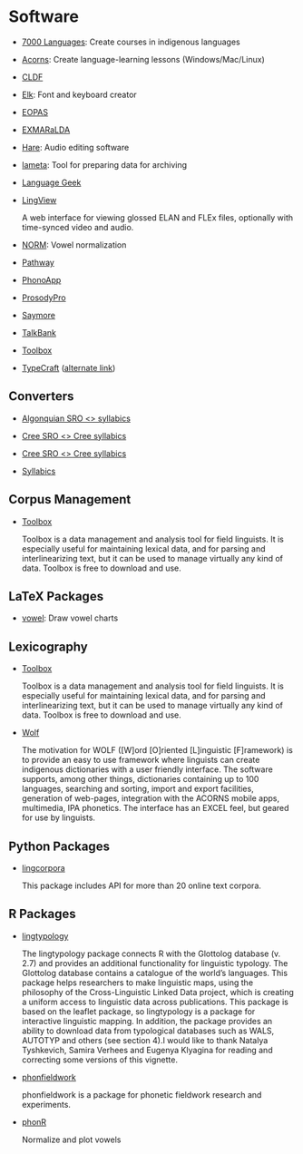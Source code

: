 # Software

* [7000 Languages](https://www.7000.org/): Create courses in indigenous languages

* [Acorns](http://cs.sou.edu/~harveyd/acorns/): Create language-learning lessons (Windows/Mac/Linux)

* [CLDF](https://cldf.clld.org/)

* [Elk](http://acornslinguistics.com/): Font and keyboard creator

* [EOPAS](https://github.com/eopas/eopas)

* [EXMARaLDA](https://exmaralda.org/en/about-exmaralda/)

* [Hare](http://acornslinguistics.com/): Audio editing software

* [lameta](https://blogs.soas.ac.uk/elar/2020/04/30/introducing-lameta/): Tool for preparing data for archiving

* [Language Geek](http://www.languagegeek.com/)

* [LingView](https://github.com/BrownCLPS/LingView)

  A web interface for viewing glossed ELAN and FLEx files, optionally with time-synced video and audio.

* [NORM](http://lingtools.uoregon.edu/norm/norm1.php): Vowel normalization

* [Pathway](https://software.sil.org/pathway/)

* [PhonoApp](http://www.phonoapps.com/)

* [ProsodyPro](http://www.homepages.ucl.ac.uk/~uclyyix/ProsodyPro/)

* [Saymore](https://software.sil.org/saymore/)

* [TalkBank](https://talkbank.org/)

* [Toolbox](https://software.sil.org/toolbox/)

* [TypeCraft](https://typecraft.org) ([alternate link](https://tc.polytext.io/tc2wiki/Main_Page))

## Converters

* [Algonquian SRO <> syllabics](https://syllabics.atlas-ling.ca/)

* [Cree SRO <> Cree syllabics](https://syllabics.app/)

* [Cree SRO <> Cree syllabics](http://www.creedictionary.com/converter/maskwacis.php)

* [Syllabics](http://www.syllabics.net/)

## Corpus Management

* [Toolbox](https://software.sil.org/toolbox/)

  Toolbox is a data management and analysis tool for field linguists. It is especially useful for maintaining lexical data, and for parsing and interlinearizing text, but it can be used to manage virtually any kind of data. Toolbox is free to download and use.

## LaTeX Packages

* [vowel](https://ctan.org/pkg/vowel): Draw vowel charts

## Lexicography

* [Toolbox](https://software.sil.org/toolbox/)

  Toolbox is a data management and analysis tool for field linguists. It is especially useful for maintaining lexical data, and for parsing and interlinearizing text, but it can be used to manage virtually any kind of data. Toolbox is free to download and use.

* [Wolf](http://cs.sou.edu/~harveyd/wolf/)

  The motivation for WOLF ([W]ord [O]riented [L]inguistic [F]ramework) is to provide an easy to use framework where linguists can create indigenous dictionaries with a user friendly interface. The software supports, among other things, dictionaries containing up to 100 languages, searching and sorting, import and export facilities, generation of web-pages, integration with the ACORNS mobile apps, multimedia, IPA phonetics. The interface has an EXCEL feel, but geared for use by linguists.

## Python Packages

* [lingcorpora](https://lingcorpora.github.io/lingcorpora.py/html/index.html)

  This package includes API for more than 20 online text corpora.

## R Packages

* [lingtypology](https://ropensci.github.io/lingtypology/)

  The lingtypology package connects R with the Glottolog database (v. 2.7) and provides an additional functionality for linguistic typology. The Glottolog database contains a catalogue of the world’s languages. This package helps researchers to make linguistic maps, using the philosophy of the Cross-Linguistic Linked Data project, which is creating a uniform access to linguistic data across publications. This package is based on the leaflet package, so lingtypology is a package for interactive linguistic mapping. In addition, the package provides an ability to download data from typological databases such as WALS, AUTOTYP and others (see section 4).I would like to thank Natalya Tyshkevich, Samira Verhees and Eugenya Klyagina for reading and correcting some versions of this vignette.

* [phonfieldwork](https://agricolamz.github.io/phonfieldwork/)

  phonfieldwork is a package for phonetic fieldwork research and experiments.

* [phonR](https://cran.r-project.org/web/packages/phonR/index.html)

  Normalize and plot vowels
